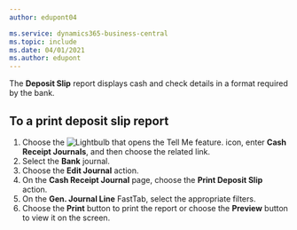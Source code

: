 ```yaml
---
author: edupont04

ms.service: dynamics365-business-central
ms.topic: include
ms.date: 04/01/2021
ms.author: edupont
---
```

The **Deposit Slip** report displays cash and check details in a format required by the bank.  

## To a print deposit slip report  
1.  Choose the ![Lightbulb that opens the Tell Me feature.](../../../media/ui-search/search_small.png "Tell me what you want to do") icon, enter **Cash Receipt Journals**, and then choose the related link.  
2.  Select the **Bank** journal.  
3.  Choose the **Edit Journal** action.  
4.  On the **Cash Receipt Journal** page, choose the **Print Deposit Slip** action.  
5.  On the **Gen. Journal Line** FastTab, select the appropriate filters.  
6.  Choose the **Print** button to print the report or choose the **Preview** button to view it on the screen. 